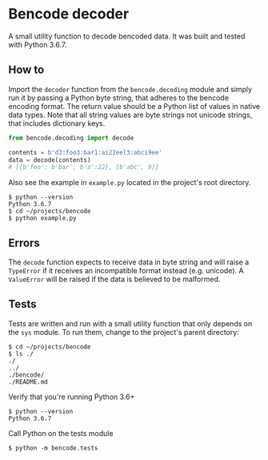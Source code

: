 # Bencode decoder

A small utility function to decode bencoded data. It was built and tested with Python 3.6.7.

## How to

Import the `decoder` function from the `bencode.decoding` module and simply run it by passing a Python byte string, that adheres to the bencode encoding format. The return value should be a Python list of values in native data types. Note that all string values are byte strings not unicode strings, that includes dictionary keys.

```python
from bencode.decoding import decode

contents = b'd3:foo3:bar1:ai22eel3:abci9ee'
data = decode(contents)
# [{b'foo': b'bar', b'a':22}, [b'abc', 9]]
```

Also see the example in `example.py` located in the project's root directory.

    $ python --version
    Python 3.6.7
    $ cd ~/projects/bencode
    $ python example.py

## Errors

The `decode` function expects to receive data in byte string and will raise a `TypeError` if it receives an incompatible format instead (e.g. unicode).
A `ValueError` will be raised if the data is believed to be malformed.

## Tests

Tests are written and run with a small utility function that only depends on the `sys` module. To run them, change to the project's parent directory:

    $ cd ~/projects/bencode
    $ ls ./
    ./
    ../
    ./bencode/
    ./README.md

Verify that you're running Python 3.6+

    $ python --version
    Python 3.6.7

Call Python on the tests module

    $ python -m bencode.tests
